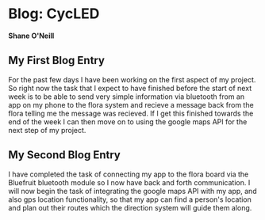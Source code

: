 # Blog: CycLED

**Shane O'Neill**

## My First Blog Entry

For the past few days I have been working on the first aspect of my project.
So right now the task that I expect to have finished before the start of next week is to be able to send very simple information via bluetooth
from an app on my phone to the flora system and recieve a message back from the flora telling me the message was recieved.
If I get this finished towards the end of the week I can then move on to using the google maps API for the next step of my project.

## My Second Blog Entry

I have completed the task of connecting my app to the flora board via the Bluefruit bluetooth module so I now have back and forth communication. 
I will now begin the task of integrating the google maps API with my app, and also gps location functionality, so that my app can find a person's location
and plan out their routes which the direction system will guide them along.

